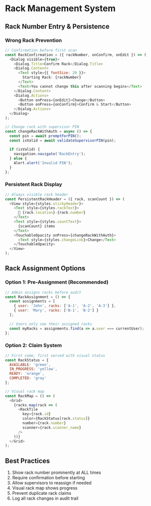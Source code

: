 # Rack Management System

## Rack Number Entry & Persistence

### Wrong Rack Prevention
```javascript
// Confirmation before first scan
const RackConfirmation = ({ rackNumber, onConfirm, onEdit }) => (
  <Dialog visible={true}>
    <Dialog.Title>Confirm Rack</Dialog.Title>
    <Dialog.Content>
      <Text style={{ fontSize: 20 }}>
        Starting Rack: {rackNumber}
      </Text>
      <Text>You cannot change this after scanning begins</Text>
    </Dialog.Content>
    <Dialog.Actions>
      <Button onPress={onEdit}>Change</Button>
      <Button onPress={onConfirm}>Confirm & Start</Button>
    </Dialog.Actions>
  </Dialog>
);

// Change rack with supervisor PIN
const changeRackWithAuth = async () => {
  const pin = await promptForPIN();
  const isValid = await validateSupervisorPIN(pin);
  
  if (isValid) {
    navigation.navigate('RackEntry');
  } else {
    Alert.alert('Invalid PIN');
  }
};
```

### Persistent Rack Display
```javascript
// Always visible rack header
const PersistentRackHeader = ({ rack, scanCount }) => (
  <View style={styles.stickyHeader}>
    <Text style={styles.rackText}>
      📍 {rack.location}-{rack.number}
    </Text>
    <Text style={styles.countText}>
      {scanCount} items
    </Text>
    <TouchableOpacity onPress={changeRackWithAuth}>
      <Text style={styles.changeLink}>Change</Text>
    </TouchableOpacity>
  </View>
);
```

## Rack Assignment Options

### Option 1: Pre-Assignment (Recommended)
```javascript
// Admin assigns racks before audit
const RackAssignment = () => {
  const assignments = [
    { user: 'John', racks: ['A-1', 'A-2', 'A-3'] },
    { user: 'Mary', racks: ['B-1', 'B-2'] }
  ];
  
  // Users only see their assigned racks
  const myRacks = assignments.find(a => a.user === currentUser);
};
```

### Option 2: Claim System
```javascript
// First come, first served with visual status
const RackStatus = {
  AVAILABLE: 'green',
  IN_PROGRESS: 'yellow',
  READY: 'orange',
  COMPLETED: 'gray'
};

// Visual rack map
const RackMap = () => (
  <Grid>
    {racks.map(rack => (
      <RackTile
        key={rack.id}
        color={RackStatus[rack.status]}
        number={rack.number}
        scanner={rack.scanner_name}
      />
    ))}
  </Grid>
);
```

## Best Practices
1. Show rack number prominently at ALL times
2. Require confirmation before starting
3. Allow supervisors to reassign if needed
4. Visual rack map shows progress
5. Prevent duplicate rack claims
6. Log all rack changes in audit trail